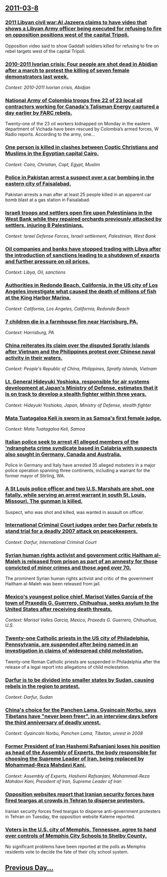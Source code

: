 ## [2011-03-8](/news/2011/03/8/index.md)

### [2011 Libyan civil war:Al Jazeera claims to have video that shows a Libyan Army officer being executed for refusing to fire on opposition positions west of the capital Tripoli. ](/news/2011/03/8/2011-libyan-civil-war-pal-jazeera-claims-to-have-video-that-shows-a-libyan-army-officer-being-executed-for-refusing-to-fire-on-opposition-po.md)
Opposition video said to show Gaddafi soldiers killed for refusing to fire on rebel targets west of the capital Tripoli.

### [2010-2011 Ivorian crisis: Four people are shot dead in Abidjan after a march to protest the killing of seven female demonstrators last week. ](/news/2011/03/8/2010a2011-ivorian-crisis-four-people-are-shot-dead-in-abidjan-after-a-march-to-protest-the-killing-of-seven-female-demonstrators-last-wee.md)
_Context: 2010-2011 Ivorian crisis, Abidjan_

### [National Army of Colombia troops free 22 of 23 local oil contractors working for Canada's Talisman Energy captured a day earlier by FARC rebels. ](/news/2011/03/8/national-army-of-colombia-troops-free-22-of-23-local-oil-contractors-working-for-canada-s-talisman-energy-captured-a-day-earlier-by-farc-reb.md)
Twenty-one of the 23 oil workers kidnapped on Monday in the eastern department of Vichada have been rescued by Colombia&#8217;s armed forces, W Radio reports. According to the army, one&hellip;

### [One person is killed in clashes between Coptic Christians and Muslims in the Egyptian capital Cairo. ](/news/2011/03/8/one-person-is-killed-in-clashes-between-coptic-christians-and-muslims-in-the-egyptian-capital-cairo.md)
_Context: Cairo, Christian, Copt, Egypt, Muslim_

### [Police in Pakistan arrest a suspect over a car bombing in the eastern city of Faisalabad. ](/news/2011/03/8/police-in-pakistan-arrest-a-suspect-over-a-car-bombing-in-the-eastern-city-of-faisalabad.md)
Pakistan arrests a man after at least 25 people killed in an apparent car bomb blast at a gas station in Faisalabad.

### [Israeli troops and settlers open fire upon Palestinians in the West Bank while they repaired orchards previously attacked by settlers, injuring 8 Palestinians. ](/news/2011/03/8/israeli-troops-and-settlers-open-fire-upon-palestinians-in-the-west-bank-while-they-repaired-orchards-previously-attacked-by-settlers-injur.md)
_Context: Israel Defense Forces, Israeli settlement, Palestinian, West Bank_

### [Oil companies and banks have stopped trading with Libya after the introduction of sanctions leading to a shutdown of exports and further pressure on oil prices. ](/news/2011/03/8/oil-companies-and-banks-have-stopped-trading-with-libya-after-the-introduction-of-sanctions-leading-to-a-shutdown-of-exports-and-further-pre.md)
_Context: Libya, Oil, sanctions_

### [Authorities in Redondo Beach, California, in the US city of Los Angeles investigate what caused the death of millions of fish at the King Harbor Marina. ](/news/2011/03/8/authorities-in-redondo-beach-california-in-the-us-city-of-los-angeles-investigate-what-caused-the-death-of-millions-of-fish-at-the-king-ha.md)
_Context: California, Los Angeles, California, Redondo Beach_

### [7 children die in a farmhouse fire near Harrisburg, PA. ](/news/2011/03/8/7-children-die-in-a-farmhouse-fire-near-harrisburg-pa.md)
_Context: Harrisburg, PA_

### [China reiterates its claim over the disputed Spratly Islands after Vietnam and the Philippines protest over Chinese naval activity in their waters. ](/news/2011/03/8/china-reiterates-its-claim-over-the-disputed-spratly-islands-after-vietnam-and-the-philippines-protest-over-chinese-naval-activity-in-their.md)
_Context: People's Republic of China, Philippines, Spratly Islands, Vietnam_

### [Lt. General Hideyuki Yoshioka, responsible for air systems development at Japan's Ministry of Defense, estimates that it  is on track to develop a stealth fighter within three years. ](/news/2011/03/8/lt-general-hideyuki-yoshioka-responsible-for-air-systems-development-at-japan-s-ministry-of-defense-estimates-that-it-is-on-track-to-dev.md)
_Context: Hideyuki Yoshioka, Japan, Ministry of Defense, stealth fighter_

### [Mata Tuatagaloa Keli is sworn in as Samoa's first female judge. ](/news/2011/03/8/mata-tuatagaloa-keli-is-sworn-in-as-samoa-s-first-female-judge.md)
_Context: Mata Tuatagaloa Keli, Samoa_

### [Italian police seek to arrest 41 alleged members of the 'ndrangheta crime syndicate based in Calabria with suspects also sought in Germany, Canada and Australia. ](/news/2011/03/8/italian-police-seek-to-arrest-41-alleged-members-of-the-ndrangheta-crime-syndicate-based-in-calabria-with-suspects-also-sought-in-germany.md)
Police in Germany and Italy have arrested 35 alleged mobsters in a major police operation spanning three continents, including a warrant for the former mayor of Stirling, WA.

### [A St Louis police officer and two U.S. Marshals are shot, one fatally, while serving an arrest warrant in south St. Louis, Missouri.  The gunman is killed.](/news/2011/03/8/a-st-louis-police-officer-and-two-u-s-marshals-are-shot-one-fatally-while-serving-an-arrest-warrant-in-south-st-louis-missouri-the-gu.md)
Suspect, who was shot and killed, was wanted in assault on officer.

### [International Criminal Court judges order two Darfur rebels to stand trial for a deadly 2007 attack on peacekeepers. ](/news/2011/03/8/international-criminal-court-judges-order-two-darfur-rebels-to-stand-trial-for-a-deadly-2007-attack-on-peacekeepers.md)
_Context: Darfur, International Criminal Court_

### [Syrian human rights activist and government critic Haitham al-Maleh is released from prison as part of an amnesty for those convicted of minor crimes and those aged over 70. ](/news/2011/03/8/syrian-human-rights-activist-and-government-critic-haitham-al-maleh-is-released-from-prison-as-part-of-an-amnesty-for-those-convicted-of-min.md)
The prominent Syrian human rights activist and critic of the government Haitham al-Maleh was been released from jail.

### [Mexico's youngest police chief, Marisol Valles Garcia of the town of Praxedis G. Guerrero, Chihuahua, seeks asylum to the United States after receiving death threats. ](/news/2011/03/8/mexico-s-youngest-police-chief-marisol-valles-garcaa-of-the-town-of-pra-xedis-g-guerrero-chihuahua-seeks-asylum-to-the-united-states-af.md)
_Context: Marisol Valles Garcia, Mexico, Praxedis G. Guerrero, Chihuahua, U.S._

### [Twenty-one Catholic priests in the US city of Philadelphia, Pennsylvania, are suspended after being named in an investigation in claims of widespread child molestation. ](/news/2011/03/8/twenty-one-catholic-priests-in-the-us-city-of-philadelphia-pennsylvania-are-suspended-after-being-named-in-an-investigation-in-claims-of-w.md)
Twenty-one Roman Catholic priests are suspended in Philadelphia after the release of a legal report into allegations of child molestation.

### [Darfur is to be divided into smaller states by Sudan, causing rebels in the region to protest. ](/news/2011/03/8/darfur-is-to-be-divided-into-smaller-states-by-sudan-causing-rebels-in-the-region-to-protest.md)
_Context: Darfur, Sudan_

### [China's choice for the Panchen Lama, Gyaincain Norbu, says Tibetans have "never been freer", in an interview days before the third anniversary of deadly unrest. ](/news/2011/03/8/china-s-choice-for-the-panchen-lama-gyaincain-norbu-says-tibetans-have-never-been-freer-in-an-interview-days-before-the-third-anniversa.md)
_Context: Gyaincain Norbu, Panchen Lama, Tibetan, unrest in 2008_

### [Former President of Iran Hashemi Rafsanjani loses his position as head of the Assembly of Experts, the body responsible for choosing the Supreme Leader of Iran, being replaced by Mohammad-Reza Mahdavi Kani. ](/news/2011/03/8/former-president-of-iran-hashemi-rafsanjani-loses-his-position-as-head-of-the-assembly-of-experts-the-body-responsible-for-choosing-the-sup.md)
_Context: Assembly of Experts, Hashemi Rafsanjani, Mohammad-Reza Mahdavi Kani, President of Iran, Supreme Leader of Iran_

### [Opposition websites report that Iranian security forces have fired teargas at crowds in Tehran to disperse protestors. ](/news/2011/03/8/opposition-websites-report-that-iranian-security-forces-have-fired-teargas-at-crowds-in-tehran-to-disperse-protestors.md)
Iranian security forces fired teargas to disperse anti-government protesters in Tehran on Tuesday, the opposition website Kaleme reported.

### [Voters in the U.S. city of Memphis, Tennessee, agree to hand over controls of Memphis City Schools to Shelby County. ](/news/2011/03/8/voters-in-the-u-s-city-of-memphis-tennessee-agree-to-hand-over-controls-of-memphis-city-schools-to-shelby-county.md)
No significant problems have been reported at the polls as Memphis residents vote to decide the fate of their city school system.&#xD;&#xA;

## [Previous Day...](/news/2011/03/7/index.md)

